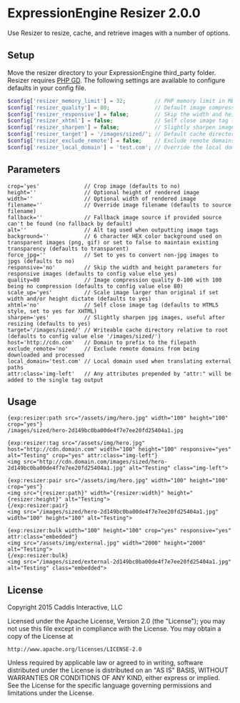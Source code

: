 # ExpressionEngine Resizer 2.0.0

Use Resizer to resize, cache, and retrieve images with a number of options.

## Setup

Move the resizer directory to your ExpressionEngine third_party folder. Resizer requires [PHP GD](http://php.net/manual/en/book.image.php). The following settings are available to configure defaults in your config file.

```php
$config['resizer_memory_limit'] = 32;         // PHP memory limit in MB, false to inherit system defaults
$config['resizer_quality'] = 80;              // Default image compression quality 0-100 with 100 being no compression
$config['resizer_responsive'] = false;        // Skip the width and height parameters for responsive images
$config['resizer_xhtml'] = false;             // Self close image tag (false for HTML, true for XHTML)
$config['resizer_sharpen'] = false;           // Slightly sharpen images by default, useful after resizing
$config['resizer_target'] = '/images/sized/'; // Default cache directory relative to root (must be writable)
$config['resizer_exclude_remote'] = false;    // Exclude remote domains from being downloaded and processed
$config['resizer_local_domain'] = 'test.com'; // Override the local domain used when translating external paths
```

## Parameters

	crop='yes'              // Crop image (defaults to no)
	height=''               // Optional height of rendered image
	width=''                // Optional width of rendered image
	filename=''             // Override image filename (defaults to source filename)
	fallback=''             // Fallback image source if provided source can't be found (no fallback by default)
	alt=''                  // Alt tag used when outputting image tags
	background=''           // 6 character HEX color background used on transparent images (png, gif) or set to false to maintain existing transparency (defaults to transparent)
	force_jpg=''            // Set to yes to convert non-jpg images to jpgs (defaults to no)
	responsive='no'         // Skip the width and height parameters for responsive images (defaults to config value else yes)
	quality=80              // Image compression quality 0-100 with 100 being no compression (defaults to config value else 80)
	scale_up='yes'          // Scale image larger than original if set width and/or height dictate (defaults to yes)
	xhtml='no'              // Self close image tag (defaults to HTML5 style, set to yes for XHTML)
	sharpen='yes'           // Slightly sharpen jpg images, useful after resizing (defaults to yes)
	target='/images/sized/' // Writeable cache directory relative to root (defaults to config value else '/images/sized/')
	host='http://cdn.com'   // Domain to prefix to the filepath
	exclude_remote='no'     // Exclude remote domains from being downloaded and processed
	local_domain='test.com' // Local domain used when translating external paths
	attr:class='img-left'   // Any attributes prepended by "attr:" will be added to the single tag output

## Usage

	{exp:resizer:path src="/assets/img/hero.jpg" width="100" height="100" crop="yes"}
	/images/sized/hero-2d149bc0ba00de4f7e7ee20fd25404a1.jpg

	{exp:resizer:tag src="/assets/img/hero.jpg" host="http://cdn.domain.com" width="100" height="100" responsive="yes" alt="Testing" crop="yes" attr:class="img-left"}
	<img src="http://cdn.domain.com/images/sized/hero-2d149bc0ba00de4f7e7ee20fd25404a1.jpg" alt="Testing" class="img-left">

	{exp:resizer:pair src="/assets/img/hero.jpg" width="100" height="100" crop="yes"}
	<img src="{resizer:path}" width="{resizer:width}" height="{resizer:height}" alt="Testing">
	{/exp:resizer:pair}
	<img src="/images/sized/hero-2d149bc0ba00de4f7e7ee20fd25404a1.jpg" width="100" height="100" alt="Testing">
	
	{exp:resizer:bulk width="100" height="100" crop="yes" responsive="yes" attr:class="embedded"}
	<img src="/assets/img/external.jpg" width="2000" height="2000" alt="Testing">
	{/exp:resizer:bulk}
	<img src="/images/sized/external-2d149bc0ba00de4f7e7ee20fd25404a1.jpg" alt="Testing" class="embedded">

## License

Copyright 2015 Caddis Interactive, LLC

Licensed under the Apache License, Version 2.0 (the "License");
you may not use this file except in compliance with the License.
You may obtain a copy of the License at

	http://www.apache.org/licenses/LICENSE-2.0

Unless required by applicable law or agreed to in writing, software
distributed under the License is distributed on an "AS IS" BASIS,
WITHOUT WARRANTIES OR CONDITIONS OF ANY KIND, either express or implied.
See the License for the specific language governing permissions and
limitations under the License.
